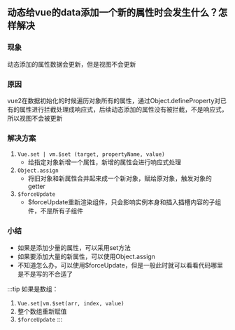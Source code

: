 ## 动态给vue的data添加一个新的属性时会发生什么？怎样解决
### 现象
动态添加的属性数据会更新，但是视图不会更新

### 原因
vue2在数据初始化的时候遍历对象所有的属性，通过Object.defineProperty对已有的属性进行拦截处理成响应式，后续动态添加的属性没有被拦截，不是响应式，所以视图不会被更新

### 解决方案
1. `Vue.set | vm.$set (target, propertyName, value)`
   - 给指定对象新增一个属性，新增的属性会进行响应式处理
2. `Object.assign`
   - 将旧对象和新属性合并起来成一个新对象，赋给原对象，触发对象的getter
3. `$forceUpdate`
   - $forceUpdate重新渲染组件，只会影响实例本身和插入插槽内容的子组件，不是所有子组件

### 小结
- 如果是添加少量的属性，可以采用set方法
- 如果要添加大量的新属性，可以使用Object.assign
- 不知道怎么办，可以使用$forceUpdate，但是一般此时就可以看看代码哪里是不是写的不合适了

:::tip
如果是数组：
1. `Vue.set|vm.$set(arr, index, value)`
2. 整个数组重新赋值
3. `$forceUpdate`
:::
